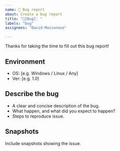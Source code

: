 ```yaml
---
name: 🐞 Bug report
about: Create a bug report
title: "🐞[Bug]: "
labels: "bug"
assignees: "David-Maisonave"

---
```

Thanks for taking the time to fill out this bug report!

## Environment
 - OS: [e.g. Windows / Linux / Any]
 - Ver: [e.g. 1.0]

## Describe the bug
 - A clear and concise description of the bug.
 - What happen, and what did you expect to happen?
 - Steps to reproduce issue.

## Snapshots
Include snapshots showing the issue.
